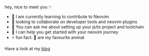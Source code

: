 
hey, nice to meet you ✨

- 🌱  I am currently learning to contribute to Neovim
- 👯  looking to collaborate on developer tools and neovim plugins
- 💬  You can ask me about setting up your js/ts project and toolchain
- 🚝  I can help you get started with your neovim journey
- ⚡   fun fact: 🐨 are my favourite animal

Have a look at my [blog](https://borrowchecker.dev/)
